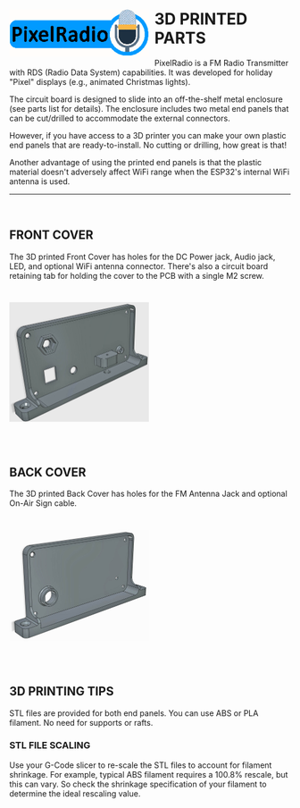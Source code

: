 # <img style="padding-right: 10px; padding-bottom: 5px;" align="left" src="../Images/RadioLogo300.gif" width="250">

# 3D PRINTED PARTS

PixelRadio is a FM Radio Transmitter with RDS (Radio Data System) capabilities.
It was developed for holiday "Pixel" displays (e.g., animated Christmas lights).

The circuit board is designed to slide into an off-the-shelf metal enclosure (see parts list for details).
The enclosure includes two metal end panels that can be cut/drilled to accommodate the external connectors. 

However, if you have access to a 3D printer you can make your own plastic end panels that are ready-to-install.
No cutting or drilling, how great is that!

Another advantage of using the printed end panels is that the plastic material doesn't adversely affect WiFi range when the ESP32's internal WiFi antenna is used.

---

&nbsp;&nbsp;&nbsp;

## FRONT COVER

The 3D printed Front Cover has holes for the DC Power jack, Audio jack, LED, and optional WiFi antenna connector.
There's also a circuit board retaining tab for holding the cover to the PCB with a single M2 screw.

# <img style="padding-bottom: 5px;" src="../Images/enclosure_front1_1000.jpg" width="250">

&nbsp;&nbsp;&nbsp;


## BACK COVER

The 3D printed Back Cover has holes for the FM Antenna Jack and optional On-Air Sign cable. 

# <img style="padding-bottom: 5px;" src="../Images/enclosure_back1_1000.jpg" width="250">

&nbsp;&nbsp;&nbsp;

## 3D PRINTING TIPS

STL files are provided for both end panels.
You can use ABS or PLA filament.
No need for supports or rafts.

### STL FILE SCALING
Use your G-Code slicer to re-scale the STL files to account for filament shrinkage.
For example, typical ABS filament requires a 100.8% rescale, but this can vary.
So check the shrinkage specification of your filament to determine the ideal rescaling value.

